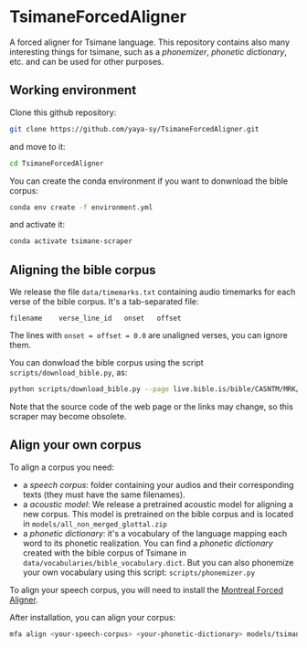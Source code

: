 # TsimaneForcedAligner
A forced aligner for Tsimane language. This repository contains also many interesting things for tsimane, such as a _phonemizer_, _phonetic dictionary_, etc. and can be used for other purposes.

## Working environment

Clone this github repository:
```bash
git clone https://github.com/yaya-sy/TsimaneForcedAligner.git
```

and move to it:

```bash
cd TsimaneForcedAligner
```

You can create the conda environment if you want to donwnload the bible corpus:

```bash
conda env create -f environment.yml
```

and activate it:

```bash
conda activate tsimane-scraper
```

## Aligning the bible corpus

We release the file `data/timemarks.txt` containing audio timemarks for each verse of the bible corpus. It's a tab-separated file:
```
filename    verse_line_id   onset   offset
```

The lines with `onset = offset = 0.0` are unaligned verses, you can ignore them.

You can donwload the bible corpus using the script `scripts/download_bible.py`, as:

```bash
python scripts/download_bible.py --page live.bible.is/bible/CASNTM/MRK/1 --output-directory data
```

Note that the source code of the web page or the links may change, so this scraper may become obsolete.

## Align your own corpus

To align a corpus you need:

- a _speech corpus_: folder containing your audios and their corresponding texts (they must have the same filenames).
- a _acoustic model_: We release a pretrained acoustic model for aligning a new corpus. This model is pretrained on the bible corpus and is located in `models/all_non_merged_glottal.zip`
- a _phonetic dictionary_: it's a vocabulary of the language mapping each word to its phonetic realization. You can find a _phonetic dictionary_ created with the bible corpus of Tsimane in `data/vocabularies/bible_vocabulary.dict`. But you can also phonemize your own vocabulary using this script: `scripts/phonemizer.py`

To align your speech corpus, you will need to install the [Montreal Forced Aligner](https://montreal-forced-aligner.readthedocs.io/en/latest/installation.html "Installation instructions for Montreal Forced Aligner").

After installation, you can align your corpus:
```bash
mfa align <your-speech-corpus> <your-phonetic-dictionary> models/tsimane_acoustic_model.zip  <output-folder> --clean --overwrite --temp_directory aligners/wnh_tsimane --num_jobs 1
```
